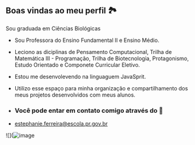 ## Boas vindas ao meu perfil 🏞️

Sou graduada em Ciências Biológicas
- Sou Professora do Ensino Fundamental II e Ensino Médio.
- Leciono as diciplinas de Pensamento Computacional, Trilha de Matemática III - Programação, Trilha de Biotecnologia, Protagonismo, Estudo Orientado e Componete Curricular Eletivo.
- Estou me desenvolevendo na linguaguem JavaSprit.
- Utilizo esse espaço para minha organização e compartilhamento dos meus projetos desenvolvidos com meus alunos.

- ### Você pode entar em contato comigo através do 📧
- estephanie.ferreira@escola.pr.gov.br

![](![image](https://github.com/Prof1Estephanie/Prof1Estephanie/assets/173959907/886e673f-a289-4149-894d-29ee1d78ba4c)

